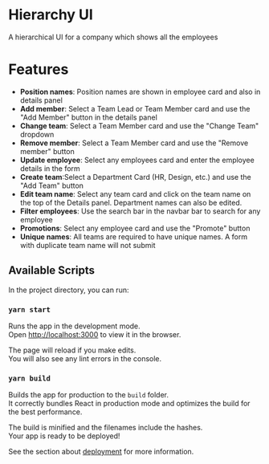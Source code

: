 # Hierarchy UI

A hierarchical UI for a company which shows all the employees

# Features
- **Position names**: Position names are shown in employee card and also in details panel
- **Add member**: Select a Team Lead or Team Member card and use the "Add Member" button in the details panel
- **Change team**: Select a Team Member card and use the "Change Team" dropdown
- **Remove member**: Select a Team Member card and use the "Remove member" button
- **Update employee**: Select any employees card and enter the employee details in the form
- **Create team**:Select a Department Card (HR, Design, etc.) and use the "Add Team" button
- **Edit team name**: Select any team card and click on the team name on the top of the Details panel. Department names can also be edited.
- **Filter employees**: Use the search bar in the navbar bar to search for any employee
- **Promotions**: Select any employee card and use the "Promote" button
- **Unique names**: All teams are required to have unique names. A form with duplicate team name will not submit

## Available Scripts

In the project directory, you can run:

### `yarn start`

Runs the app in the development mode.\
Open [http://localhost:3000](http://localhost:3000) to view it in the browser.

The page will reload if you make edits.\
You will also see any lint errors in the console.

### `yarn build`

Builds the app for production to the `build` folder.\
It correctly bundles React in production mode and optimizes the build for the best performance.

The build is minified and the filenames include the hashes.\
Your app is ready to be deployed!

See the section about [deployment](https://facebook.github.io/create-react-app/docs/deployment) for more information.